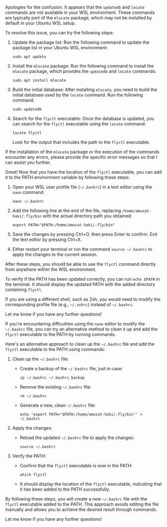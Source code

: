 Apologies for the confusion. It appears that the `updatedb` and `locate` commands are not available in your WSL environment. These commands are typically part of the `mlocate` package, which may not be installed by default in your Ubuntu WSL setup.

To resolve this issue, you can try the following steps:

1. Update the package list: Run the following command to update the package list in your Ubuntu WSL environment:
   ```
   sudo apt update
   ```

2. Install the `mlocate` package: Run the following command to install the `mlocate` package, which provides the `updatedb` and `locate` commands:
   ```
   sudo apt install mlocate
   ```

3. Build the initial database: After installing `mlocate`, you need to build the initial database used by the `locate` command. Run the following command:
   ```
   sudo updatedb
   ```

4. Search for the `flyctl` executable: Once the database is updated, you can search for the `flyctl` executable using the `locate` command:
   ```
   locate flyctl
   ```

   Look for the output that includes the path to the `flyctl` executable.

If the installation of the `mlocate` package or the execution of the commands encounter any errors, please provide the specific error messages so that I can assist you further.

Great! Now that you have the location of the `flyctl` executable, you can add it to the PATH environment variable by following these steps:

1. Open your WSL user profile file (`~/.bashrc`) in a text editor using the `nano` command:
   ```
   nano ~/.bashrc
   ```

2. Add the following line at the end of the file, replacing `/home/amusat-haki/.fly/bin` with the actual directory path you obtained:
   ```
   export PATH="$PATH:/home/amusat-haki/.fly/bin"
   ```

3. Save the changes by pressing Ctrl+O, then press Enter to confirm. Exit the text editor by pressing Ctrl+X.

4. Either restart your terminal or run the command
```source ~/.bashrc```
 to apply the changes to the current session.

After these steps, you should be able to use the `flyctl` command directly from anywhere within the WSL environment.

To verify if the PATH has been updated correctly, you can run `echo $PATH` in the terminal. It should display the updated PATH with the added directory containing `flyctl`.

If you are using a different shell, such as Zsh, you would need to modify the corresponding profile file (e.g., `~/.zshrc`) instead of `~/.bashrc`.

Let me know if you have any further questions!


If you're encountering difficulties using the `nano` editor to modify the `~/.bashrc` file, you can try an alternative method to clean it up and add the `flyctl` executable to the PATH by running commands.

Here's an alternative approach to clean up the `~/.bashrc` file and add the `flyctl` executable to the PATH using commands:

1. Clean up the `~/.bashrc` file:
   - Create a backup of the `~/.bashrc` file, just in case:
     ```
     cp ~/.bashrc ~/.bashrc_backup
     ```

   - Remove the existing `~/.bashrc` file:
     ```
     rm ~/.bashrc
     ```

   - Generate a new, clean `~/.bashrc` file:
     ```
     echo 'export PATH="$PATH:/home/amusat-haki/.fly/bin"' > ~/.bashrc
     ```

2. Apply the changes:
   - Reload the updated `~/.bashrc` file to apply the changes:
     ```
     source ~/.bashrc
     ```

3. Verify the PATH:
   - Confirm that the `flyctl` executable is now in the PATH:
     ```
     which flyctl
     ```

   - It should display the location of the `flyctl` executable, indicating that it has been added to the PATH successfully.

By following these steps, you will create a new `~/.bashrc` file with the `flyctl` executable added to the PATH. This approach avoids editing the file manually and allows you to achieve the desired result through commands.

Let me know if you have any further questions!
